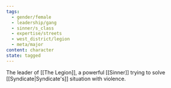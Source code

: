```yaml
---
tags:
  - gender/female
  - leadership/gang
  - sinner/s_class
  - expertise/streets
  - west_district/legion
  - meta/major
content: character
state: tagged
---
```

The leader of [[The Legion]], a powerful [[Sinner]] trying to solve [[Syndicate|Syndicate's]] situation with violence.